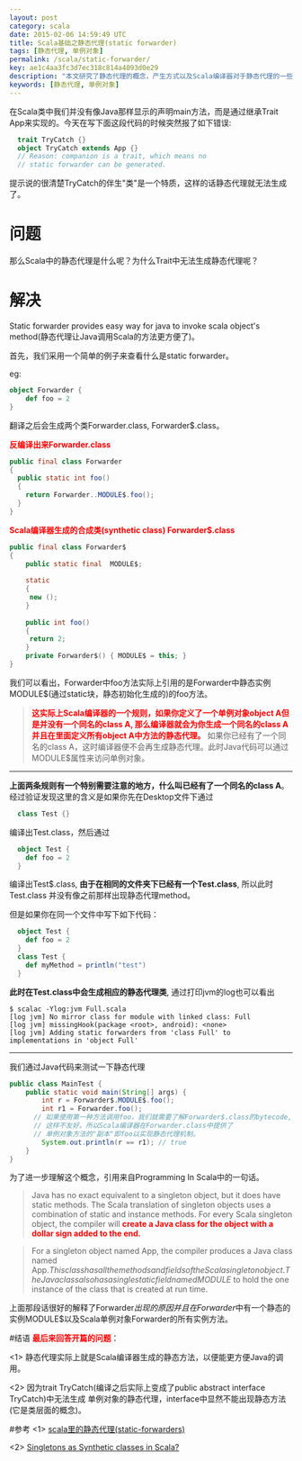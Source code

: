 ```yaml
---
layout: post
category: scala
date: 2015-02-06 14:59:49 UTC
title: Scala基础之静态代理(static forwarder)
tags: [静态代理, 单例对象]
permalink: /scala/static-forwarder/
key: ae1c4aa3fc3d7ec318c814a4093d0e29
description: "本文研究了静态代理的概念，产生方式以及Scala编译器对于静态代理的一些处理机制"
keywords: [静态代理, 单例对象]
---
```


在Scala类中我们并没有像Java那样显示的声明main方法，而是通过继承Trait App来实现的。今天在写下面这段代码的时候突然报了如下错误:

```scala
  trait TryCatch {}
  object TryCatch extends App {}
  // Reason: companion is a trait, which means no 
  // static forwarder can be generated.
```

提示说的很清楚TryCatch的伴生"类"是一个特质，这样的话静态代理就无法生成了。

# 问题
那么Scala中的静态代理是什么呢？为什么Trait中无法生成静态代理呢？

# 解决
Static forwarder provides easy way for java to invoke scala object's method(静态代理让Java调用Scala的方法更方便了)。

首先，我们采用一个简单的例子来查看什么是static forwarder。

eg:

```scala
object Forwarder {
	def foo = 2
}
```
翻译之后会生成两个类Forwarder.class, Forwarder$.class。

<b style="color: red">反编译出来Forwarder.class</b>

```java
public final class Forwarder
{
  public static int foo()
  {
    return Forwarder..MODULE$.foo();
  }
}
```
<b style="color:red">Scala编译器生成的**合成类**(synthetic class) Forwarder$.class</b>

```Java
public final class Forwarder$
{
    public static final  MODULE$;
    
    static
    {
     new ();
    }
    
    public int foo()
    {
     return 2; 
    } 
    private Forwarder$() { MODULE$ = this; }
}
```
我们可以看出，Forwarder中foo方法实际上引用的是Forwarder中静态实例MODULE$(通过static块，静态初始化生成的)的foo方法。

> <b style="color:red">这实际上Scala编译器的一个规则，如果你定义了一个单例对象object A但是并没有一个同名的class A, 那么编译器就会为你生成一个同名的class A并且在里面定义所有object A中方法的静态代理。</b>
 如果你已经有了一个同名的class A，这时编译器便不会再生成静态代理。此时Java代码可以通过MODULE$属性来访问单例对象。

---

**上面两条规则有一个特别需要注意的地方，什么叫已经有了一个同名的class A**。
经过验证发现这里的含义是如果你先在Desktop文件下通过

```scala
  class Test {}
```
编译出Test.class，然后通过

```scala
  object Test {
    def foo = 2
  }
```
编译出Test$.class, **由于在相同的文件夹下已经有一个Test.class**, 所以此时Test.class 并没有像之前那样出现静态代理method。

但是如果你在同一个文件中写下如下代码：

```scala
  object Test {
  	def foo = 2
  }
  class Test {
  	def myMethod = println("test")
  }
```
**此时在Test.class中会生成相应的静态代理类**, 通过打印jvm的log也可以看出

```
$ scalac -Ylog:jvm Full.scala 
[log jvm] No mirror class for module with linked class: Full
[log jvm] missingHook(package <root>, android): <none>
[log jvm] Adding static forwarders from 'class Full' to 
implementations in 'object Full'
```
--- 

我们通过Java代码来测试一下静态代理

```Java
public class MainTest {
	public static void main(String[] args) {
		int r = Forwarder$.MODULE$.foo(); 
		int r1 = Forwarder.foo();
      // 如果使用第一种方法调用foo，我们就需要了解Forwarder$.class的bytecode,
      // 这样不友好。所以Scala编译器在Forwarder.class中提供了
      // 单例对象方法的"副本"即foo以实现静态代理机制。
		System.out.println(r == r1); // true
	}
}
```

为了进一步理解这个概念，引用来自Programming In Scala中的一句话。
> Java has no exact equivalent to a singleton object, but it does have static methods.
  The Scala translation of singleton objects uses a combination of static and instance methods. For every Scala singleton object, the compiler will <b style="color:red">create a Java class for the object with a dollar sign added to the end.</b>
  
> For a singleton object named App, the compiler produces a Java class named App$.
  This class has all the methods and fields of the Scala singleton object.
The Java class also has a single static field named MODULE$ to hold the one instance of the class that is created at run time.

上面那段话很好的解释了Forwarder$出现的原因并且在Forwarder$中有一个静态的实例MODULE$以及Scala单例对象Forwarder的所有实例方法。


#结语
<b style="color:red">最后来回答开篇的问题</b>：

<1> 静态代理实际上就是Scala编译器生成的静态方法，以便能更方便Java的调用。

<2> 因为trait TryCatch(编译之后实际上变成了public abstract interface TryCatch)中无法生成
单例对象的静态代理，interface中显然不能出现静态方法(它是类层面的概念)。

#参考
<1> [scala里的静态代理(static-forwarders)](http://hongjiang.info/scala-static-forwarders/)

<2> [Singletons as Synthetic classes in Scala?](http://stackoverflow.com/questions/5721046/singletons-as-synthetic-classes-in-scala)